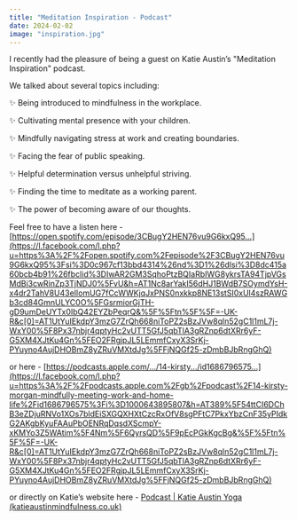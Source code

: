 ```yaml
---
title: "Meditation Inspiration - Podcast"
date: 2024-02-02
image: "inspiration.jpg"
---
```

I recently had the pleasure of being a guest on Katie Austin’s "Meditation Inspiration" podcast.

We talked about several topics including:

✨ Being introduced to mindfulness in the workplace.

✨ Cultivating mental presence with your children.

 ✨ Mindfully navigating stress at work and creating boundaries.

 ✨ Facing the fear of public speaking.

 ✨ Helpful determination versus unhelpful striving.

 ✨ Finding the time to meditate as a working parent.

 ✨ The power of becoming aware of our thoughts.

Feel free to have a listen here - [https://open.spotify.com/episode/3CBugY2HEN76vu9G6kxQ95...](https://l.facebook.com/l.php?u=https%3A%2F%2Fopen.spotify.com%2Fepisode%2F3CBugY2HEN76vu9G6kxQ95%3Fsi%3D0c967cf13bbd4314%26nd%3D1%26dlsi%3D8dc415a60bcb4b91%26fbclid%3DIwAR2GM3SqhoPtzBQIaRbIWG8ykrsTA94TjpVGsMdBi3cwRinZp3TjNDJ0%5FvU&h=AT1Nc8arYakI56dHJ1BWdB7SOymdYsH-x4dr2TahV8U43eIlomUG7fCcWWKjqJxPNS0nxkkp8NE13stSI0xUl4szRAWGb3cd84GmnULYC0O%5FGsrmiorGjTH-gD9umDeUYTx0IbQ42EYZbPeqrQ&%5F%5Ftn%5F%5F=-UK-R&c[0]=AT1UtYuIEkdpY3mzG7ZrQh668niToPZ2sBzJVw8qln52gC1l1mL7j-WxY00%5F8Px37nbjr4qptyHc2vUTT5GfJ5qbTlA3gRZnp6dtXRr6yF-G5XM4XJtKu4Gn%5FEO2FRgjpJL5LEmmfCxyX3SrKj-PYuyno4AujDHOBmZ8yZRuVMXtdJg%5FFjNQGf25-zDmbBJbRngGhQ)

or here - [https://podcasts.apple.com/.../14-kirsty.../id1686796575...](https://l.facebook.com/l.php?u=https%3A%2F%2Fpodcasts.apple.com%2Fgb%2Fpodcast%2F14-kirsty-morgan-mindfully-meeting-work-and-home-life%2Fid1686796575%3Fi%3D1000643895807&h=AT389%5F54ttCI6DChB3eZDjuRNVo1XOs7bldEiSXGQXHXtCzcRxOfV8sgPFtC7PkxYbzCnF35yPIdkG2AKgbKyuFAAuPbOENRqDqsdXScmpY-xKMYo3Z5WAtim%5F4Nm%5F6QyrsQD%5F9pEcPGkKgcBg&%5F%5Ftn%5F%5F=-UK-R&c[0]=AT1UtYuIEkdpY3mzG7ZrQh668niToPZ2sBzJVw8qln52gC1l1mL7j-WxY00%5F8Px37nbjr4qptyHc2vUTT5GfJ5qbTlA3gRZnp6dtXRr6yF-G5XM4XJtKu4Gn%5FEO2FRgjpJL5LEmmfCxyX3SrKj-PYuyno4AujDHOBmZ8yZRuVMXtdJg%5FFjNQGf25-zDmbBJbRngGhQ)

or directly on Katie’s website here - [Podcast | Katie Austin Yoga (katieaustinmindfulness.co.uk)](https://www.katieaustinmindfulness.co.uk/podcast/episode/35b6601a/14-kirsty-morgan-mindfully-meeting-work-and-home-life)